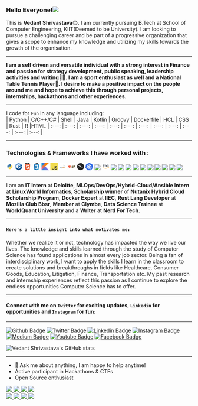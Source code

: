 ### Hello Everyone!<img src="https://github.com/TheDudeThatCode/TheDudeThatCode/blob/master/Assets/Hi.gif" width="22px">
This is **Vedant Shrivastava**😊. I am currently pursuing B.Tech at School of Computer Engineering, KIIT(Deemed to be University). I am looking to pursue a challenging career and be part of a progressive organization that gives a scope to enhance my knowledge and utilizing my skills towards the growth of the organisation. 
___________________________________________________________________________________________________________________________________
**I am a self driven and versatile individual with a strong interest in Finance and passion for strategy development, public speaking, leadership activities and writing✍🏼. I am a sport enthusiast as well and a National Table Tennis Player🏓. I desire to make a positive impact on the people around me and hope to achieve this through personal projects, internships, hackathons and other experiences.**
___________________________________________________________________________________________________________________________________
 I code for `Fun` in any language including:  
| Python | C/C++/C# | Shell | Java | Kotlin | Groovy | Dockerfile | HCL | CSS | Rust | R |HTML
| :---: | :---: | :---: | :---: | :---: | :---: | :---: | :---: | :---: | :---: | :---: | :---: |
___________________________________________________________________________________________________________________________________
### Technologies & Frameworks I have worked with :

<code><img height="20" src="https://raw.githubusercontent.com/github/explore/80688e429a7d4ef2fca1e82350fe8e3517d3494d/topics/python/python.png"></code>
<code><img height="20" src="https://raw.githubusercontent.com/github/explore/80688e429a7d4ef2fca1e82350fe8e3517d3494d/topics/cpp/cpp.png"></code>
<code><img height="20" src="https://raw.githubusercontent.com/github/explore/80688e429a7d4ef2fca1e82350fe8e3517d3494d/topics/html/html.png"></code>
<code><img height="20" src="https://raw.githubusercontent.com/github/explore/5c058a388828bb5fde0bcafd4bc867b5bb3f26f3/topics/css/css.png"></code>
<code><img height="20" src="https://raw.githubusercontent.com/github/explore/80688e429a7d4ef2fca1e82350fe8e3517d3494d/topics/kotlin/kotlin.png"></code>
<code><img height="20" src="https://raw.githubusercontent.com/github/explore/80688e429a7d4ef2fca1e82350fe8e3517d3494d/topics/javascript/javascript.png"></code>
<code><img height="20" src="https://raw.githubusercontent.com/github/explore/80688e429a7d4ef2fca1e82350fe8e3517d3494d/topics/mysql/mysql.png"></code>
<code><img height="20" src="https://raw.githubusercontent.com/github/explore/80688e429a7d4ef2fca1e82350fe8e3517d3494d/topics/git/git.png"></code>
<code><img height="20" src="https://raw.githubusercontent.com/github/explore/80688e429a7d4ef2fca1e82350fe8e3517d3494d/topics/terminal/terminal.png"></code>
<code><img height="20" src="https://github.com/kubernetes/kubernetes/blob/master/logo/logo.png"></code>
<code><img height="20" src="https://avatars1.githubusercontent.com/u/2810941?s=280&v=4"></code>
<code><img height="20" src="https://raw.githubusercontent.com/github/explore/fbceb94436312b6dacde68d122a5b9c7d11f9524/topics/aws/aws.png"></code>
<code><img height="20" src="https://camo.githubusercontent.com/53790f8272a4b6d44df1c516ef71909834d177c7/68747470733a2f2f63646e2e776f726c64766563746f726c6f676f2e636f6d2f6c6f676f732f646f636b65722e737667"></code>
<code><img height="20" src="https://upload.wikimedia.org/wikipedia/commons/thumb/2/24/Ansible_logo.svg/1200px-Ansible_logo.svg.png"></code>
<code><img height="20" src="https://upload.wikimedia.org/wikipedia/commons/thumb/e/e9/Jenkins_logo.svg/1200px-Jenkins_logo.svg.png"></code>
<code><img height="20" src="https://banner2.cleanpng.com/20180519/vxe/kisspng-apache-tomcat-apache-http-server-web-server-java-s-5b0036cb6ea219.5097810415267406834532.jpg"></code>
<code><img height="20" src="https://www.veritis.com/wp-content/uploads/2015/06/puppet.png"></code>
<code><img height="20" src="https://www.veritis.com/wp-content/uploads/2015/06/terraform.png"></code>
<code><img height="20" src="https://www.veritis.com/wp-content/uploads/2019/08/Prometheus.png"></code>
<code><img height="20" src="https://repository-images.githubusercontent.com/238927599/670df700-49b8-11ea-8e07-4d0c886ccc9a"></code>
<code><img height="20" src="https://seeklogo.com/images/U/unity-logo-988A22E703-seeklogo.com.png"></code>
<code><img height="20" src="https://avatars1.githubusercontent.com/u/35045612?s=400&v=4"></code>
___________________________________________________________________________________________________________________________________

I am an **IT Intern** at **Deloitte**, **MLOps/DevOps/Hybrid-Cloud/Ansible Intern** at **LinuxWorld Informatics**, **Scholarship winner** of **Nutanix Hybrid Cloud Scholarship Program**, **Docker Expert** at **IIEC**, **Rust Lang Developer** at **Mozilla Club Bbsr**, **Member** at **Clymbe**, **Data Science Trainee** at **WorldQuant University** and a **Writer** at **Nerd For Tech**.
___________________________________________________________________________________________________________________________________
#### `Here's a little insight into what motivates me:`
Whether we realize it or not, technology has impacted the way we live our lives. The knowledge and skills learned through the study of Computer Science has found applications in almost every job sector. Being a fan of interdisciplinary work, I want to apply the skills I learn in the classroom to create solutions and breakthroughs in fields like Healthcare, Consumer Goods, Education, Litigation, Finance, Transportation etc. My past research and internship experiences reflect this passion as I continue to explore the endless opportunities Computer Science has to offer.
____________________________________________________________________________________________________________________________________

#### **Connect with me** on `Twitter` for exciting updates, `Linkedin` for opportunities and `Instagram` for fun:
___________________________________________________________________________________________________________________________________
[![Github Badge](https://img.shields.io/badge/Follow-blue?style=social&logo=Github&link=https://github.com/Vedant-S)](https://github.com/Vedant-S)
[![Twitter Badge](http://img.shields.io/badge/-@iamsvedant-1ca0f1?style=social&logo=twitter&logoColor=blue&link=https://twitter.com/iamsvedant)](https://twitter.com/iamsvedant)
[![Linkedin Badge](https://img.shields.io/badge/-Vedant%20Shrivastava-blue?style=social&logo=Linkedin&logoColor=blue&link=https://www.linkedin.com/in/iamsvedant/)](https://www.linkedin.com/in/iamsvedant/)
[![Instagram Badge](https://img.shields.io/badge/vedant.shr1vastava-blue?style=social&logo=Instagram&link=https://www.instagram.com/vedant.shr1vastava/)](https://www.instagram.com/vedant.shr1vastava/)
[![Medium Badge](https://img.shields.io/badge/@iamsvedant-blue?style=social&logo=Medium&link=https://medium.com/@iamsvedant)](https://medium.com/@iamsvedant)
[![Youtube Badge](https://img.shields.io/badge/-Vedant%20Shrivastava-blue?style=social&logo=Youtube&link=https://www.youtube.com/channel/UCRVUoA3dXXisZKVk-klKOhA?view_as=subscriber)](https://www.youtube.com/channel/UCRVUoA3dXXisZKVk-klKOhA?view_as=subscriber)
[![Facebook Badge](https://img.shields.io/badge/-Vedant%20Shrivastava-blue?style=social&logo=Facebook&link=https://www.facebook.com/vedant.shrivastava.37)](https://www.facebook.com/vedant.shrivastava.37)

![Vedant Shrivastava's GitHub stats](https://github-readme-stats.vercel.app/api?username=Vedant-S&show_icons=true&hide=["issues"]&theme=radical)
___________________________________________________________________________________________________________________________________
- 💬 Ask me about anything, I am happy to help anytime!
- Active participant in Hackathons & CTFs
- Open Source enthusiast

<a href=https://www.facebook.com/mozillabbsr>
   <img src=https://img.shields.io/badge/MozillaClubBbsr-Member-brightgreen>
</a>
<a href=https://www2.deloitte.com/in/en.html>
   <img src=https://img.shields.io/badge/Deloitte-Intern-blue>
</a>
<a href=https://www.udacity.com/scholarships/nutanix-hybrid-cloud-scholarship-program>
   <img src=https://img.shields.io/badge/NutanixCloud-Scholar-red>
</a>
<a href=http://www.linuxworldindia.org/>
   <img src=https://img.shields.io/badge/LinuxWorldIndia-Intern-yellow>
</a>
</br>
<a href=https://www.facebook.com/IIECconnect/>
   <img src=https://img.shields.io/badge/IIECRise-Trainee-brightgreen>
</a>
<a href=https://www.linkedin.com/company/nerdfortech/>
   <img src=https://img.shields.io/badge/NerdforTech-Writer-blue>
</a>
<a href=https://www.clymbe.com/>
   <img src=https://img.shields.io/badge/Clymbe-Member-red>
</a>
<a href=https://wqu.org/>
   <img src=https://img.shields.io/badge/WorldQuantUniversity-Trainee-yellow>
</a>
